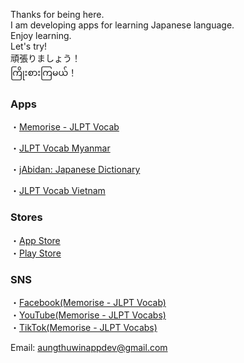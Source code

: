 Thanks for being here.  
I am developing apps for learning Japanese language.  
Enjoy learning.  
Let's try!  
頑張りましょう！  
ကြိုးစားကြမယ်！

### Apps
・[Memorise - JLPT Vocab](https://atwappdev.github.io/memorise_jlpt_vocab)  

・[JLPT Vocab Myanmar](https://atwappdev.github.io/jlpt_vocab_mm)

・[jAbidan: Japanese Dictionary](https://atwappdev.github.io/jAbidan)

・[JLPT Vocab Vietnam](https://atwappdev.github.io/jlpt_vocab_vn)

### Stores
・[App Store](https://apps.apple.com/us/developer/aung-thu-win/id1611173054)  
・[Play Store](https://play.google.com/store/apps/dev?id=6155844521377496846)

### SNS
・[Facebook(Memorise - JLPT Vocab)](https://www.facebook.com/memoriseJlptVocab)  
・[YouTube(Memorise - JLPT Vocabs)](https://youtube.com/@Memorise-JLPTVocabs)  
・[TikTok(Memorise - JLPT Vocabs)](https://www.tiktok.com/@memorise_jlpt_vocabs)  

Email: aungthuwinappdev@gmail.com 
